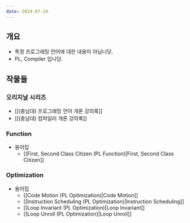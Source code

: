 ```yaml
---
date: 2024-07-29
---
```

## 개요

- 특정 프로그래밍 언어에 대한 내용이 아닙니당.
- PL, Compiler 입니당.

## 작물들

### 오리지날 시리즈

- [[(충남대) 프로그래밍 언어 개론 강의록]]
- [[(충남대) 컴파일러 개론 강의록]]

### Function

- 용어집
	- [[First, Second Class Citizen (PL Function)|First, Second Class Citizen]]

### Optimization

- 용어집
	- [[Code Motion (PL Optimization)|Code Motion]]
	- [[Instruction Scheduling (PL Optimization)|Instruction Scheduling]]
	- [[Loop Invariant (PL Optimization)|Loop Invariant]]
	- [[Loop Unroll (PL Optimization)|Loop Unroll]]